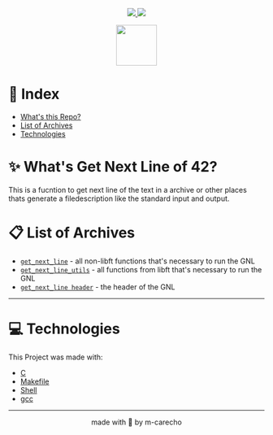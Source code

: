 <p align="center">

  <a aria-label="Completed" href="https://www.42sp.org.br/">
    <img src="https://img.shields.io/badge/42SP-LIBFT-682998?logo="></img>
  </a>

  <a href="https://github.com/m-carecho/42SP_Libft/commits/main">
    <img src="https://img.shields.io/github/last-commit/m-carecho/42SP_GNL?color=682998">
  </a>

</p>

<div align="center">
<a href="https://github.com/m-carecho/42SP_GNL"><img height="80px" src="https://user-images.githubusercontent.com/98053054/151611429-e4a36218-d7d4-4473-be17-c540d5142727.png" /></a>
</div>




# :pushpin: Index

* [What's this Repo?](#sparkles_What's-Libft-of-42?)
* [List of Archives](#clipboard_List-of-Archives)
* [Technologies](#computer_Technologies)

# :sparkles: What's Get Next Line of 42?

This is a fucntion to get next line of the text in a archive or other places thats generate a filedescription like the standard input and output.


# :clipboard: List of Archives

- [`get_next_line`](/get_next_line.c)	- all non-libft functions that's necessary to run the GNL
- [`get_next_line_utils`](/get_next_line_utils.c)	- all functions from libft that's necessary to run the GNL
- [`get_next_line header`](/get_next_line.h)		- the header of the GNL


---

# :computer: Technologies

This Project was made with:

* [C](https://devdocs.io/)
* [Makefile](https://www.gnu.org/software/make/manual/make.html)
* [Shell](https://unixguide.readthedocs.io/en/latest/unixcheatsheet/)
* [gcc](https://terminaldeinformacao.com/2015/10/08/como-instalar-e-configurar-o-gcc-no-windows-mingw/)



---
<p align="center">
made with 💖 by m-carecho
</p>